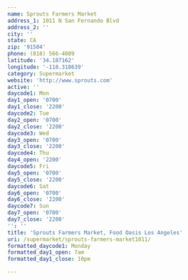 ```yaml
---
name: Sprouts Farmers Market
address_1: 1011 N San Fernando Blvd
address_2: ''
city: ''
state: CA
zip: '91504'
phone: (818) 566-4089
latitude: '34.187162'
longitude: '-118.318639'
category: Supermarket
website: 'http://www.sprouts.com'
active: ''
daycode1: Mon
day1_open: '0700'
day1_close: '2200'
daycode2: Tue
day2_open: '0700'
day2_close: '2200'
daycode3: Wed
day3_open: '0700'
day3_close: '2200'
daycode4: Thu
day4_open: '2200'
daycode5: Fri
day5_open: '0700'
day5_close: '2200'
daycode6: Sat
day6_open: '0700'
day6_close: '2200'
daycode7: Sun
day7_open: '0700'
day7_close: '2200'
'': ''
title: 'Sprouts Farmers Market, Food Oasis Los Angeles'
uri: /supermarket/sprouts-farmers-market1011/
formatted_daycode1: Monday
formatted_day1_open: 7am
formatted_day1_close: 10pm

---
```

